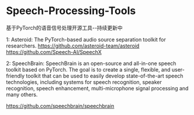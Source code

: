 # Speech-Processing-Tools
基于PyTorch的语音信号处理开源工具--持续更新中

1: Asteroid: The PyTorch-based audio source separation toolkit for researchers.
https://github.com/asteroid-team/asteroid
https://github.com/Speech-AI/SpeechX

2: SpeechBrain: 
SpeechBrain is an open-source and all-in-one speech toolkit based on PyTorch.
The goal is to create a single, flexible, and user-friendly toolkit that can be used to easily develop state-of-the-art speech technologies, 
including systems for speech recognition, speaker recognition, speech enhancement, multi-microphone signal processing and many others.


https://github.com/speechbrain/speechbrain
